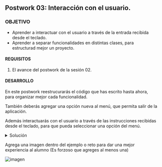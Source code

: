 ## Postwork 03: Interacción con el usuario.

### OBJETIVO

- Aprender a interactuar con el usuario a través de la entrada recibida desde el teclado.
- Aprender a separar funcionalidades en distintas clases, para estructurad mejor un proyecto.

#### REQUISITOS

1. El avance del postwork de la sesión 02.

#### DESARROLLO

En este postwork reestrucurarás el código que has escrito hasta ahora, para organizar mejor cada funcionalidad. 

También deberás agregar una opción nueva al menú, que permita salir de la aplicación.

Además interactuarás con el usuario a través de las instrucciones recibidas desde el teclado, para que pueda seleccionar una opción del menú.



<details>
        <summary>Solución</summary>
        
        <p> Agrega aqui la solucion</p>
        <p>Recuerda! escribe cada paso para desarrollar la solución del ejemplo o reto </p>
</details>

Agrega una imagen dentro del ejemplo o reto para dar una mejor experiencia al alumno (Es forzoso que agreges al menos una)

![imagen](https://picsum.photos/200/300)


